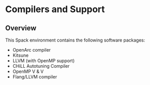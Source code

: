 # Compilers and Support
## Overview

This Spack environment contains the following software packages:

* OpenArc compiler
* Kitsune
* LLVM (with OpenMP support)
* CHiLL Autotuning Compiler
* OpenMP V & V
* Flang/LLVM compiler
